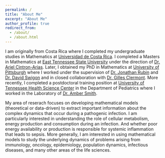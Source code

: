 ```yaml
---
permalink: /
title: "About Me"
excerpt: "About Me"
author_profile: true
redirect_from: 
  - /about/
  - /about.html
---
```

<!---![mypic](https://ivanrazu.github.io/images/profile_pic.png)---> 

I am originally from Costa Rica where I completed my undergraduate studies in Mathematics at [Universidad de Costa Rica](https://www.ucr.ac.cr/). I completed a Masters in Mathematics at [East Tennessee State University](http://www.etsu.edu/ehome/) under the direction of [Dr. Ariel Cintron-Arias](http://faculty.etsu.edu/cintronarias/).  Later, I obtained my PhD in Mathematics at [University of Pittsburgh](https://www.mathematics.pitt.edu/) where I worked under the supervision of [Dr. Jonathan Rubin]([http://www.math.pitt.edu/~rubin/](https://www.mathematics.pitt.edu/people/jonathan-rubin)) and [Dr. David Swigon]([http://www.math.pitt.edu/~swigon/](https://www.mathematics.pitt.edu/people/david-swigon)) and in closed collaboration with [Dr. Gilles Clermont]([http://www.ccm.pitt.edu/directory/profile/gilles-clermont](https://pre.ccm.pitt.edu/?q=content/clermont-gilles)).  More recently, I completed a postdoctoral training position  at [University of Tennessee Health Science Center](https://www.uthsc.edu/) in the Department of Pediatrics where I worked in the Laboratory of [Dr. Amber Smith](https://ambersmithlab.com/). 

My area of reserach focuses on developing mathematical models (theoretical or data-driven) to extract important information about the complex dynamics that occur during a pathogenic infection. I am particularly interested in understanding the role of cellular metabolism, energy production and consumption during an infection. And whether poor energy availability or production is responsible for systemic inflammation that leads to sepsis. More generally, I am interested in using mathematical models to study the underlying dynamics of problems arising from immunology, oncology, epidemiology, population dynamics, infectious diseases, and many other areas of the life sciences. 








